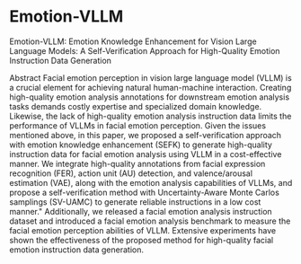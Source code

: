 # Emotion-VLLM
Emotion-VLLM: Emotion Knowledge Enhancement for Vision Large Language Models: A Self-Verification Approach for High-Quality Emotion Instruction Data Generation

Abstract
Facial emotion perception in vision large language model (VLLM) is a crucial element for achieving natural human-machine interaction. Creating high-quality emotion analysis annotations for downstream emotion analysis tasks demands costly expertise and specialized domain knowledge. Likewise, the lack of high-quality emotion analysis instruction data limits the performance of VLLMs in facial emotion perception. Given the issues mentioned above, in this paper, we proposed a self-verification approach with emotion knowledge enhancement (SEFK) to generate high-quality instruction data for facial emotion analysis using VLLM in a cost-effective manner. We integrate high-quality annotations from facial expression recognition (FER), action unit (AU) detection, and valence/arousal estimation (VAE), along with the emotion analysis capabilities of VLLMs, and propose a self-verification method with Uncertainty-Aware Monte Carlos samplings (SV-UAMC) to generate reliable instructions in a low cost manner." Additionally, we released a facial emotion analysis instruction dataset and introduced a facial emotion analysis benchmark to measure the facial emotion perception abilities of VLLM. Extensive experiments have shown the effectiveness of the proposed method for high-quality facial emotion instruction data generation.
